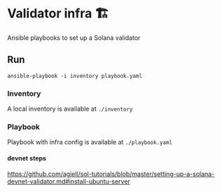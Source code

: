# Validator infra 🏗

Ansible playbooks to set up a Solana validator

## Run

```
ansible-playbook -i inventory playbook.yaml
```

### Inventory

A local inventory is available at `./inventory`

### Playbook

Playbook with infra config is available at `./playbook.yaml`

#### devnet steps

https://github.com/agjell/sol-tutorials/blob/master/setting-up-a-solana-devnet-validator.md#install-ubuntu-server
